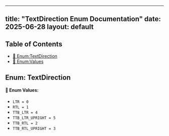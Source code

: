 <!-- Formatted by A³BS formatter.py -->
<!-- Generated by A³BS document.py -->
---
title: "TextDirection Enum Documentation"
date: 2025-06-28
layout: default
---

## Table of Contents
- [🔧 Enum:TextDirection](#enum-textdirection)
- [🔧 Enum:Values](#enum-values)
## Enum: TextDirection
#### 📝 Enum Values:
<a name="enum-values"></a>
  - `LTR = 0`
  - `RTL = 1`
  - `TTB_LTR = 4`
  - `TTB_LTR_UPRIGHT = 5`
  - `TTB_RTL = 2`
  - `TTB_RTL_UPRIGHT = 3`